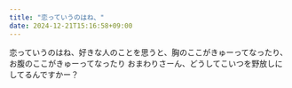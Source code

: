 ```yaml
---
title: "恋っていうのはね、"
date: 2024-12-21T15:16:58+09:00
---
```

恋っていうのはね、好きな人のことを思うと、胸のここがきゅーってなったり、お腹のここがきゅーってなったり
おまわりさーん、どうしてこいつを野放しにしてるんですかー？
